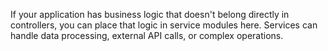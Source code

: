 If your application has business logic that doesn't belong directly in controllers, you can place that logic in service modules here.
Services can handle data processing, external API calls, or complex operations.
